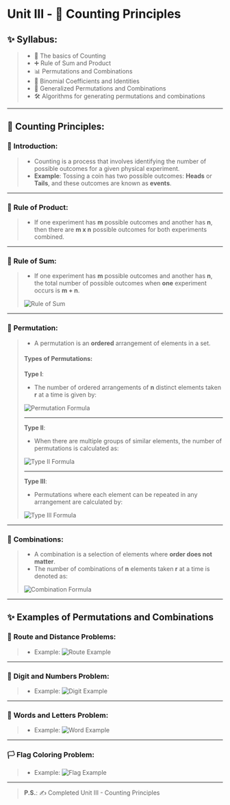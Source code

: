 # Unit III - 🧮 Counting Principles

## ✨ Syllabus:
> * 🔢 The basics of Counting
> * ➕ Rule of Sum and Product
> * 📊 Permutations and Combinations
> * 🌟 Binomial Coefficients and Identities
> * 🔄 Generalized Permutations and Combinations
> * 🛠️ Algorithms for generating permutations and combinations

---

## 🔢 Counting Principles:

### 🔹 **Introduction**:
> * Counting is a process that involves identifying the number of possible outcomes for a given physical experiment.
> * **Example**: Tossing a coin has two possible outcomes: **Heads** or **Tails**, and these outcomes are known as **events**.

---

### 🔹 **Rule of Product**:
> * If one experiment has **m** possible outcomes and another has **n**, then there are **m x n** possible outcomes for both experiments combined.

---

### 🔹 **Rule of Sum**:
> * If one experiment has **m** possible outcomes and another has **n**, the total number of possible outcomes when **one** experiment occurs is **m + n**.
> 
> ![Rule of Sum](https://user-images.githubusercontent.com/68887544/115254704-3d6b6680-a14b-11eb-93a2-148018394e0a.png)

---

### 🔹 **Permutation**:
> * A permutation is an **ordered** arrangement of elements in a set.
> 
> #### **Types of Permutations**:
> 
> **Type I**:
> * The number of ordered arrangements of **n** distinct elements taken **r** at a time is given by:
> 
> ![Permutation Formula](https://user-images.githubusercontent.com/68887544/115262322-0fd5eb80-a152-11eb-80ff-8848a74c9d14.png)
> 
> ---
> **Type II**:
> * When there are multiple groups of similar elements, the number of permutations is calculated as:
> 
> ![Type II Formula](https://user-images.githubusercontent.com/68887544/115264514-fcc41b00-a153-11eb-8efa-4ca592200711.png)
> 
> ---
> **Type III**:
> * Permutations where each element can be repeated in any arrangement are calculated by:
> 
> ![Type III Formula](https://user-images.githubusercontent.com/68887544/115266474-dc955b80-a155-11eb-9a61-c6718f5bceab.png)

---

### 🔹 **Combinations**:
> * A combination is a selection of elements where **order does not matter**.
> * The number of combinations of **n** elements taken **r** at a time is denoted as:
> 
> ![Combination Formula](https://user-images.githubusercontent.com/68887544/115565257-da0e3f80-a2d6-11eb-9769-1a98aff09245.png)

---

## ✨ Examples of Permutations and Combinations

### 🚶 **Route and Distance Problems**:
> * Example:
> ![Route Example](https://user-images.githubusercontent.com/68887544/116724380-39b6ca00-a9fe-11eb-98c0-adfdf68bb173.png)

---

### 🔢 **Digit and Numbers Problem**:
> * Example:
> ![Digit Example](https://user-images.githubusercontent.com/68887544/116773766-36125a00-aa75-11eb-9ed8-e8cd642da44b.png)

---

### 🧩 **Words and Letters Problem**:
> * Example:
> ![Word Example](https://user-images.githubusercontent.com/68887544/116774184-7f17dd80-aa78-11eb-95e2-725baaba1fec.png)

---

### 🏳️ **Flag Coloring Problem**:
> * Example:
> ![Flag Example](https://user-images.githubusercontent.com/68887544/116774606-5218fa00-aa7b-11eb-905a-117162c88da5.png)

---

> **P.S.**: ✍️ Completed Unit III - Counting Principles
